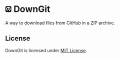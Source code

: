 # <img src="https://github.com/MinhasKamal/DownGit/raw/master/res/images/downgit.png" width="20" height=auto /> DownGit

A way to download files from GitHub in a ZIP archive.

## License
DownGit is licensed under [MIT License](https://opensource.org/licenses/MIT).
